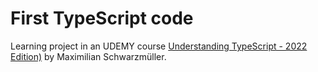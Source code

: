 # First TypeScript code

Learning project in an UDEMY course [Understanding TypeScript - 2022 Edition)](https://www.udemy.com/course/understanding-typescript/) by Maximilian Schwarzmüller.

